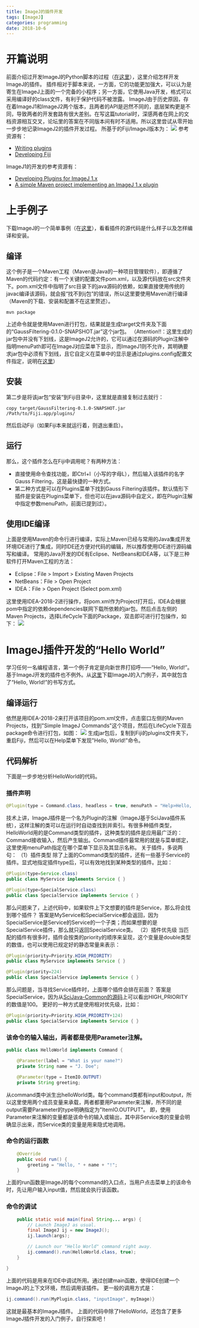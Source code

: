 ```yaml
---
title: ImageJ的插件开发
tags: [ImageJ]
categories: programming
date: 2018-10-6
---
```


# 开篇说明
前面介绍过开发ImageJ的Python脚本的过程（[在这里](http://qixinbo.info/2018/09/15/imagej-python/)），这里介绍怎样开发ImageJ的插件。
插件相对于脚本来说，一方面，它的功能更加强大，可以认为是寄生在ImageJ上面的一个完备的小程序；另一方面，它使用Java开发，格式可以采用编译好的class文件，有利于保护代码不被泄露。
ImageJ由于历史原因，存在着ImageJ1和ImageJ2两个版本，且两者的API是迥然不同的，底层架构更是不同，导致两者的开发套路有很大差别。在写这篇tutorial时，深感两者在网上的文档资源相互交叉，论坛里的答案在不同版本间有时不适用。所以这里尝试从零开始一步步地记录ImageJ2的插件开发过程。
所基于的Fiji/ImageJ版本为：
![](https://ws1.sinaimg.cn/large/0072Lfvtly1fvylcrof71j30bg095wff.jpg)
参考资源有：
- [Writing plugins](https://imagej.net/Writing_plugins)
- [Developing Fiji](https://imagej.net/Developing_Fiji)

ImageJ1的开发的参考资源有：
- [Developing Plugins for ImageJ 1.x](https://imagej.net/Developing_Plugins_for_ImageJ_1.x)
- [A simple Maven project implementing an ImageJ 1.x plugin](https://github.com/imagej/example-legacy-plugin/)

# 上手例子
下载ImageJ的一个简单事例（在[这里](https://github.com/imagej/example-imagej-command)），看看插件的源代码是什么样子以及怎样编译和安装。
## 编译
这个例子是一个Maven工程（Maven是Java的一种项目管理软件），即遵循了Maven的代码约定：有一个关键的配置文件pom.xml，以及源代码放在src文件夹下。pom.xml文件中指明了src目录下的java源码的依赖，如果直接使用传统的javac编译该源码，就会报“找不到ij包”的错误，所以这里要使用Maven进行编译（Maven的下载、安装和配置不在这里赘述）。
```shell
mvn package
```
上述命令就是使用Maven进行打包，结果就是生成target文件夹及下面的“GaussFiltering-0.1.0-SNAPSHOT.jar”这个jar包。
（Attention!!：这里生成的jar包中并没有下划线，这是ImageJ2允许的，它可以通过在源码的Plugin注解中指明menuPath即可在ImageJ对应菜单下显示，而ImageJ1则不允许，其明确要求jar包中必须有下划线，且它自定义在菜单中的显示是通过plugins.config配置文件指定，说明在[这里](https://imagej.net/Description_of_ImageJ%27s_plugin_architecture)）
## 安装
第二步是将该jar包“安装”到Fiji目录中，这里就是直接复制过去就行：
```shell
copy target/GaussFiltering-0.1.0-SNAPSHOT.jar /Path/to/Fiji.app/plugins/
```
然后启动Fiji（如果Fiji本来就运行着，则退出重启）。
## 运行
那么，这个插件怎么在Fiji中调用呢？有两种方法：
- 直接使用命令查找功能，即Ctrl+l（小写的字母L），然后输入该插件的名字Gauss Filtering，这是最快捷的一种方式。
- 第二种方式是可以在Plugins菜单下找到Gauss Filtering该插件。默认情形下插件是安装在Plugins菜单下，但也可以在java源码中自定义，即在Plugin注解中指定参数menuPath，前面已提到过）。

## 使用IDE编译
上面是使用Maven的命令行进行编译，实际上Maven已经与常用的Java集成开发环境IDE进行了集成，同时IDE还方便对代码的编辑，所以推荐使用IDE进行源码编写和编译。
常用的Java开发的IDE有Eclipse、NetBeans和IDEA等，以下是三种软件打开Maven工程的方法：
- Eclipse：File > Import > Existing Maven Projects
- NetBeans：File > Open Project
- IDEA：File > Open Project (Select pom.xml)

这里使用IDEA-2018-2进行操作，将pom.xml作为Project打开后，IDEA会根据pom中指定的依赖dependencies联网下载所依赖的jar包。然后点击左侧的Maven Projects，选择LifeCycle下面的Package，双击即可进行打包操作，如下：
![](https://ws1.sinaimg.cn/large/0072Lfvtly1fvyiyh836ej30lb0g9my8.jpg)

# ImageJ插件开发的“Hello World”
学习任何一名编程语言，第一个例子肯定是向新世界打招呼——“Hello, World!”。基于ImageJ开发的插件也不例外。从[这里](https://github.com/imagej/tutorials/)下载ImageJ的入门例子，其中就包含了“Hello, World!”的书写方式。
## 编译运行
依然是用IDEA-2018-2来打开该项目的pom.xml文件，点击窗口左侧的Maven Projects，找到"Simple ImageJ Commands"这个项目，然后在LifeCycle下双击package命令进行打包，如图：
![](https://ws1.sinaimg.cn/large/0072Lfvtly1fvym64ybm2j31hc0suk0s.jpg)
生成jar包后，复制到Fiji的plugins文件夹下，重启Fiji，然后可以在Help菜单下发现"Hello, World!"命令。
## 代码解析
下面是一步步地分析HelloWorld的代码。
### 插件声明
```java
@Plugin(type = Command.class, headless = true, menuPath = "Help>Hello, World!")
```
技术上讲，ImageJ插件是一个名为Plugin的注解（ImageJ基于SciJava插件系统），这样注解的类可以在运行时自动查找到并索引。有很多种插件类型，HelloWorld用的是Command类型的插件，这种类型的插件是应用最广泛的：Command接收输入，然后产生输出。Command插件最常用的就是与菜单绑定，这里使用menuPath指定在哪个菜单下显示及其显示名称。
关于插件，多说两句：
（1）插件类型
除了上面的Command类型的插件，还有一些基于Service的插件。显式地指定插件type后，可以有效地找到某种类型的插件。比如：
```java
@Plugin(type=Service.class)
public class MyService implements Service { }

@Plugin(type=SpecialService.class)
public class SpecialService implements Service { }
```
那么问题来了，上述代码中，如果软件上下文想要的插件是Service，那么将会找到哪个插件？
答案是MyService和SpecialService都会返回，因为SpecialService是Service的Service的一个子类；而如果想要的是SpecialService插件，那么就只返回SpecialService类。
（2）插件优先级
当匹配的插件有很多时，插件会按类的priority的顺序来呈现，这个变量是double类型的数值，也可以使用已规定好的静态常量来表示：
```java
@Plugin(priority=Priority.HIGH_PRIORITY)
public class MyService implements Service { }

@Plugin(priority=224)
public class SpecialService implements Service { }
```
那么问题是，当寻找Service插件时，上面哪个插件会排在前面？
答案是SpecialService，因为从[SciJava-Common的源码](https://github.com/scijava/scijava-common/blob/scijava-common-2.47.0/src/main/java/org/scijava/Priority.java)上可以看出HIGH_PRIORITY的数值是100。
更好的一种方式是使用相对优先级，比如：
```java
@Plugin(priority=Priority.HIGH_PRIORITY+124)
public class SpecialService implements Service { }
```
### 该命令的输入输出，两者都是使用Parameter注解。
```java
public class HelloWorld implements Command {

	@Parameter(label = "What is your name?")
	private String name = "J. Doe";

	@Parameter(type = ItemIO.OUTPUT)
	private String greeting;
```
从command类中派生出helloWorld类。每个command类都有input和output，所以这里使用两个成员变量来承载，两者都要用Parameter来注解，所不同的是output需要Parameter的type明确指定为"ItemIO.OUTPUT"。
即，使用Parameter来注解的变量都是该命令的输入或输出，其中非Service类的变量会明确显示出来，而Service类的变量是用来隐式地调用。

### 命令的运行函数
```java
	@Override
	public void run() {
		greeting = "Hello, " + name + "!";
	}
```
上面的run函数是ImageJ的每个command的入口点，当用户点击菜单上的该命令时，先让用户输入input值，然后就会执行该函数。

### 命令的调试
```java
	public static void main(final String... args) {
		// Launch ImageJ as usual.
		final ImageJ ij = new ImageJ();
		ij.launch(args);

		// Launch our "Hello World" command right away.
		ij.command().run(HelloWorld.class, true);
	}

}
```
上面的代码是用来在IDE中调试所用。通过创建main函数，使得IDE创建一个ImageJ的上下文环境，然后调用该插件。
更一般的调用方式是：
```java
ij.command().run(MyPlugin.class, "inputImage", myImage)}
```

这就是最基本的ImageJ插件。
上面的代码中除了HelloWorld，还包含了更多ImageJ插件开发的入门例子，自行探索吧！
